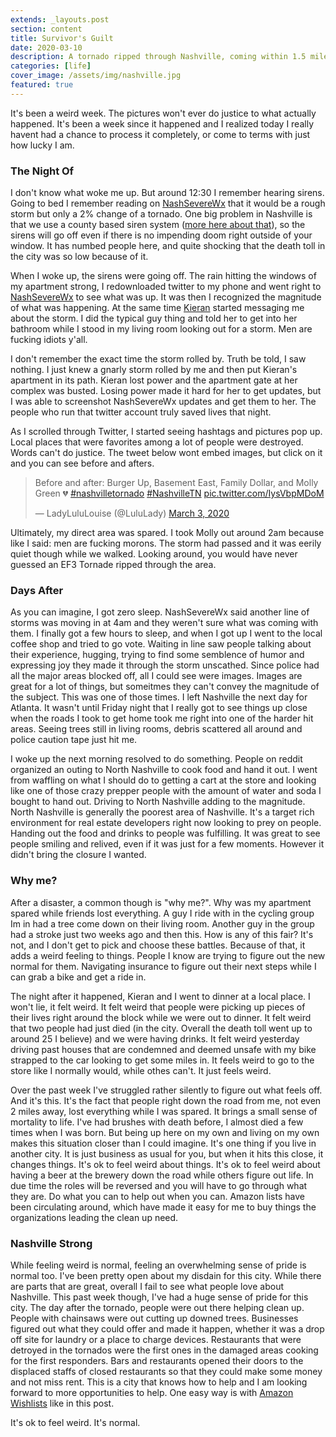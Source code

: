 ```yaml
---
extends: _layouts.post
section: content
title: Survivor's Guilt
date: 2020-03-10
description: A tornado ripped through Nashville, coming within 1.5 miles of my apartment. It's been kind of weird ever since.
categories: [life]
cover_image: /assets/img/nashville.jpg
featured: true
---
```


It's been a weird week. The pictures won't ever do justice to what actually happened. It's been a week since it happened and I realized today I really havent had a chance to process it completely, or come to terms with just how lucky I am.

### The Night Of

I don't know what woke me up. But around 12:30 I remember hearing sirens. Going to bed I remember reading on [NashSevereWx](https://twitter.com/nashseverewx) that it would be a rough storm but only a 2% change of a tornado. One big problem in Nashville is that we use a county based siren system ([more here about that](https://nashvillesevereweather.com/siren-rebuttal/)), so the sirens will go off even if there is no impending doom right outside of your window. It has numbed people here, and quite shocking that the death toll in the city was so low because of it. 

When I woke up, the sirens were going off. The rain hitting the windows of my apartment strong, I redownloaded twitter to my phone and went right to [NashSevereWx](https://twitter.com/nashseverewx) to see what was up. It was then I recognized the magnitude of what was happening. At the same time [Kieran](https://twitter.com/fabkiwi09) started messaging me about the storm. I did the typical guy thing and told her to get into her bathroom while I stood in my living room looking out for a storm. Men are fucking idiots y'all.

I don't remember the exact time the storm rolled by. Truth be told, I saw nothing. I just knew a gnarly storm rolled by me and then put Kieran's apartment in its path. Kieran lost power and the apartment gate at her complex was busted. Losing power made it hard for her to get updates, but I was able to screenshot NashSevereWx updates and get them to her. The people who run that twitter account truly saved lives that night. 

As I scrolled through Twitter, I started seeing hashtags and pictures pop up. Local places that were favorites among a lot of people were destroyed. Words can't do justice. The tweet below wont embed images, but click on it and you can see before and afters.

<blockquote class="twitter-tweet"><p lang="en" dir="ltr">Before and after: Burger Up, Basement East, Family Dollar, and Molly Green 💔 <a href="https://twitter.com/hashtag/nashvilletornado?src=hash&amp;ref_src=twsrc%5Etfw">#nashvilletornado</a> <a href="https://twitter.com/hashtag/NashvilleTN?src=hash&amp;ref_src=twsrc%5Etfw">#NashvilleTN</a> <a href="https://t.co/IysVbpMDoM">pic.twitter.com/IysVbpMDoM</a></p>&mdash; LadyLuluLouise (@LuluLady) <a href="https://twitter.com/LuluLady/status/1234757534319357952?ref_src=twsrc%5Etfw">March 3, 2020</a></blockquote> 

Ultimately, my direct area was spared. I took Molly out around 2am because like I said: men are fucking morons. The storm had passed and it was eerily quiet though while we walked. Looking around, you would have never guessed an EF3 Tornade ripped through the area. 

### Days After

As you can imagine, I got zero sleep. NashSevereWx said another line of storms was moving in at 4am and they weren't sure what was coming with them. I finally got a few hours to sleep, and when I got up I went to the local coffee shop and tried to go vote. Waiting in line saw people talking about their experience, hugging, trying to find some semblence of humor and expressing joy they made it through the storm unscathed. Since police had all the major areas blocked off, all I could see were images. Images are great for a lot of things, but someitmes they can't convey the magnitude of the subject. This was one of those times. I left Nashville the next day for Atlanta. It wasn't until Friday night that I really got to see things up close when the roads I took to get home took me right into one of the harder hit areas. Seeing trees still in living rooms, debris scattered all around and police caution tape just hit me. 

I woke up the next morning resolved to do something. People on reddit organized an outing to North Nashville to cook food and hand it out. I went from waffling on what I should do to getting a cart at the store and looking like one of those crazy prepper people with the amount of water and soda I bought to hand out. Driving to North Nashville adding to the magnitude. North Nashville is generally the poorest area of Nashville. It's a target rich environment for real estate developers right now looking to prey on people. Handing out the food and drinks to people was fulfilling. It was great to see people smiling and relived, even if it was just for a few moments. However it didn't bring the closure I wanted. 

### Why me?

After a disaster, a common though is "why me?". Why was my apartment spared while friends lost everything. A guy I ride with in the cycling group Im in had a tree come down on their living room. Another guy in the group had a stroke just two weeks ago and then this. How is any of this fair? It's not, and I don't get to pick and choose these battles. Because of that, it adds a weird feeling to things. People I know are trying to figure out the new normal for them. Navigating insurance to figure out their next steps while I can grab a bike and get a ride in. 

The night after it happened, Kieran and I went to dinner at a local place. I won't lie, it felt weird. It felt weird that people were picking up pieces of their lives right around the block while we were out to dinner. It felt weird that two people had just died (in the city. Overall the death toll went up to around 25 I believe) and we were having drinks. It felt weird yesterday driving past houses that are condemned and deemed unsafe with my bike strapped to the car looking to get some miles in. It feels weird to go to the store like I normally would, while othes can't. It just feels weird. 

Over the past week I've struggled rather silently to figure out what feels off. And it's this. It's the fact that people right down the road from me, not even 2 miles away, lost everything while I was spared. It brings a small sense of mortality to life. I've had brushes with death before, I almost died a few times when I was born. But being up here on my own and living on my own makes this situation closer than I could imagine. It's one thing if you live in another city. It is just business as usual for you, but when it hits this close, it changes things. It's ok to feel weird about things. It's ok to feel weird about having a beer at the brewery down the road while others figure out life. In due time the roles will be reversed and you will have to go through what they are. Do what you can to help out when you can. Amazon lists have been circulating around, which have made it easy for me to buy things the organizations leading the clean up need. 

### Nashville Strong

While feeling weird is normal, feeling an overwhelming sense of pride is normal too. I've been pretty open about my disdain for this city. While there are parts that are great, overall I fail to see what people love about Nashville. This past week though, I've had a huge sense of pride for this city. The day after the tornado, people were out there helping clean up. People with chainsaws were out cutting up downed trees. Businesses figured out what they could offer and made it happen, whether it was a drop off site for laundry or a place to charge devices. Restaurants that were detroyed in the tornados were the first ones in the damaged areas cooking for the first responders. Bars and restaurants opened their doors to the displaced staffs of closed restaurants so that they could make some money and not miss rent. This is a city that knows how to help and I am looking forward to more opportunities to help. One easy way is with [Amazon Wishlists](https://lightning100.com) like in this post. 

It's ok to feel weird. It's normal. 

<script async src="https://platform.twitter.com/widgets.js" charset="utf-8"></script>